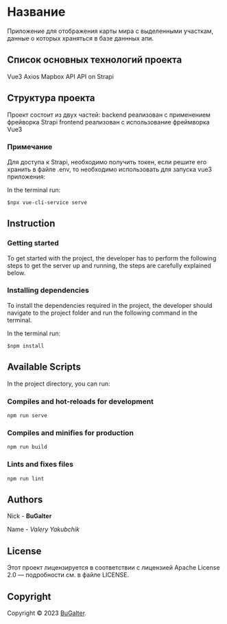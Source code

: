# Название

Приложение для отображения карты мира с выделенными участкам, данные
о которых храняться в базе даннных апи.

## Список основных технологий проекта

Vue3
Axios
Mapbox API
API on Strapi

## Структура проекта

Проект состоит из двух частей:
backend реализован с применением фрейворка Strapi
frontend реализован с использование фреймворка Vue3

### Примечание

Для доступа к Strapi, необходимо получить токен, если решите его хранить в файле .env, то необходимо использовать для запуска vue3 приложения:

In the terminal run:

```shell
$npx vue-cli-service serve
```

## Instruction

### Getting started

To get started with the project, the developer has to perform the following steps to get
the server up and running, the steps are carefully explained below.

### Installing dependencies

To install the dependencies required in the project, the developer should navigate to the project folder and run the
following command in the terminal.

In the terminal run:

```shell
$npm install
```

## Available Scripts

In the project directory, you can run:

### Compiles and hot-reloads for development

```
npm run serve
```

### Compiles and minifies for production

```
npm run build
```

### Lints and fixes files

```
npm run lint
```

## Authors

Nick - **BuGalter**

Name - _Valery Yakubchik_

## License

Этот проект лицензируется в соответствии с лицензией Apache License 2.0 — подробности
см. в файле LICENSE.

## Copyright

Copyright © 2023 [BuGalter](github).
